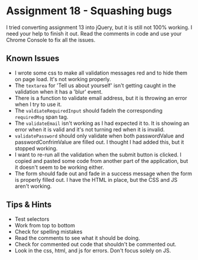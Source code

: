 # Assignment 18 - Squashing bugs
I tried converting assignment 13 into jQuery, but it is still not 100% working. I need your help to finish it out.  Read the comments in code and use your Chrome Console to fix all the issues.

## Known Issues

- I wrote some css to make all validation messages red and to hide them on page load.  It's not working properly.
- The `textarea` for 'Tell us about yourself' isn't getting caught in the validation when it has a 'blur' event.
- There is a function to validate email address, but it is throwing an error when I try to use it.
- The `valdiateRequiredInput` should fadeIn the corresponding `requiredMsg` span tag.
- The `validateEmail` isn't working as I had expected it to.  It is showing an error when it is valid and it's not turning red when it is invalid. 
- `validatePassword` should only validate when both passwordValue and passwordConfrimValue are filled out. I thought I had added this, but it stopped working.
- I want to re-run all the validation when the submit button is clicked.  I copied and pasted some code from another part of the application, but it doesn't seem to be working either.
- The form should fade out and fade in a success message when the form is properly filled out.  I have the HTML in place, but the CSS and JS aren't working.


## Tips & Hints
- Test selectors
- Work from top to bottom
- Check for spelling mistakes
- Read the comments to see what it should be doing.
- Check for commented out code that shouldn't be commented out.
- Look in the css, html, and js for errors. Don't focus solely on JS.